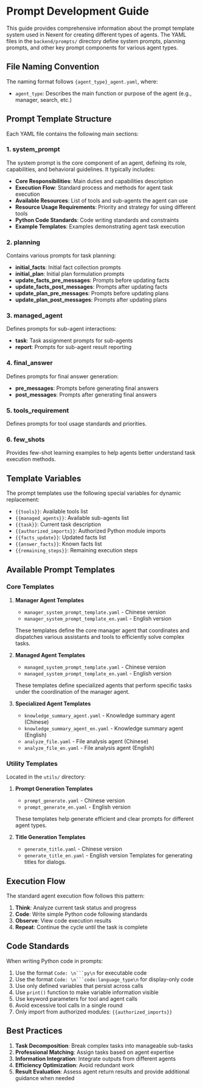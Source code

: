 # Prompt Development Guide

This guide provides comprehensive information about the prompt template system used in Nexent for creating different types of agents. The YAML files in the `backend/prompts/` directory define system prompts, planning prompts, and other key prompt components for various agent types.

## File Naming Convention

The naming format follows `{agent_type}_agent.yaml`, where:
- `agent_type`: Describes the main function or purpose of the agent (e.g., manager, search, etc.)

## Prompt Template Structure

Each YAML file contains the following main sections:

### 1. system_prompt

The system prompt is the core component of an agent, defining its role, capabilities, and behavioral guidelines. It typically includes:

- **Core Responsibilities**: Main duties and capabilities description
- **Execution Flow**: Standard process and methods for agent task execution
- **Available Resources**: List of tools and sub-agents the agent can use
- **Resource Usage Requirements**: Priority and strategy for using different tools
- **Python Code Standards**: Code writing standards and constraints
- **Example Templates**: Examples demonstrating agent task execution

### 2. planning

Contains various prompts for task planning:

- **initial_facts**: Initial fact collection prompts
- **initial_plan**: Initial plan formulation prompts
- **update_facts_pre_messages**: Prompts before updating facts
- **update_facts_post_messages**: Prompts after updating facts
- **update_plan_pre_messages**: Prompts before updating plans
- **update_plan_post_messages**: Prompts after updating plans

### 3. managed_agent

Defines prompts for sub-agent interactions:

- **task**: Task assignment prompts for sub-agents
- **report**: Prompts for sub-agent result reporting

### 4. final_answer

Defines prompts for final answer generation:

- **pre_messages**: Prompts before generating final answers
- **post_messages**: Prompts after generating final answers

### 5. tools_requirement

Defines prompts for tool usage standards and priorities.

### 6. few_shots

Provides few-shot learning examples to help agents better understand task execution methods.

## Template Variables

The prompt templates use the following special variables for dynamic replacement:

- `{{tools}}`: Available tools list
- `{{managed_agents}}`: Available sub-agents list
- `{{task}}`: Current task description
- `{{authorized_imports}}`: Authorized Python module imports
- `{{facts_update}}`: Updated facts list
- `{{answer_facts}}`: Known facts list
- `{{remaining_steps}}`: Remaining execution steps

## Available Prompt Templates

### Core Templates

1. **Manager Agent Templates**
   - `manager_system_prompt_template.yaml` - Chinese version
   - `manager_system_prompt_template_en.yaml` - English version
   
   These templates define the core manager agent that coordinates and dispatches various assistants and tools to efficiently solve complex tasks.

2. **Managed Agent Templates**
   - `managed_system_prompt_template.yaml` - Chinese version
   - `managed_system_prompt_template_en.yaml` - English version
   
   These templates define specialized agents that perform specific tasks under the coordination of the manager agent.

3. **Specialized Agent Templates**
   - `knowledge_summary_agent.yaml` - Knowledge summary agent (Chinese)
   - `knowledge_summary_agent_en.yaml` - Knowledge summary agent (English)
   - `analyze_file.yaml` - File analysis agent (Chinese)
   - `analyze_file_en.yaml` - File analysis agent (English)

### Utility Templates

Located in the `utils/` directory:

1. **Prompt Generation Templates**
   - `prompt_generate.yaml` - Chinese version
   - `prompt_generate_en.yaml` - English version
   
   These templates help generate efficient and clear prompts for different agent types.

2. **Title Generation Templates**
   - `generate_title.yaml` - Chinese version
   - `generate_title_en.yaml` - English version
   Templates for generating titles for dialogs. 

## Execution Flow

The standard agent execution flow follows this pattern:

1. **Think**: Analyze current task status and progress
2. **Code**: Write simple Python code following standards
3. **Observe**: View code execution results
4. **Repeat**: Continue the cycle until the task is complete

## Code Standards

When writing Python code in prompts:

1. Use the format `Code: \n```py\n` for executable code
2. Use the format `Code: \n```code:language_type\n` for display-only code
3. Use only defined variables that persist across calls
4. Use `print()` function to make variable information visible
5. Use keyword parameters for tool and agent calls
6. Avoid excessive tool calls in a single round
7. Only import from authorized modules: `{{authorized_imports}}`

## Best Practices

1. **Task Decomposition**: Break complex tasks into manageable sub-tasks
2. **Professional Matching**: Assign tasks based on agent expertise
3. **Information Integration**: Integrate outputs from different agents
4. **Efficiency Optimization**: Avoid redundant work
5. **Result Evaluation**: Assess agent return results and provide additional guidance when needed
